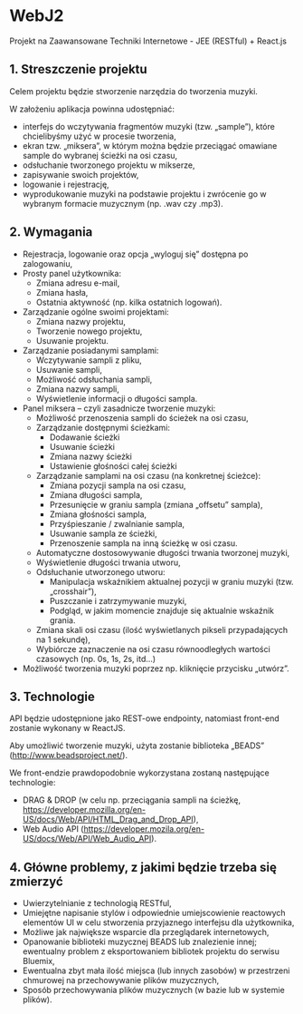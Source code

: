 # WebJ2
Projekt na Zaawansowane Techniki Internetowe - JEE (RESTful) + React.js

## 1. Streszczenie projektu

Celem projektu będzie stworzenie narzędzia do tworzenia muzyki.

W założeniu aplikacja powinna udostępniać:
- interfejs do wczytywania fragmentów muzyki (tzw. „sample”), które chcielibyśmy użyć w procesie tworzenia,
- ekran tzw. „miksera”, w którym można będzie przeciągać omawiane sample do wybranej ścieżki na osi czasu,
- odsłuchanie tworzonego projektu w mikserze,
- zapisywanie swoich projektów,
- logowanie i rejestrację,
- wyprodukowanie muzyki na podstawie projektu i zwrócenie go w wybranym formacie muzycznym (np. .wav czy .mp3).

## 2. Wymagania

- Rejestracja, logowanie oraz opcja „wyloguj się” dostępna po zalogowaniu,
- Prosty panel użytkownika:
  - Zmiana adresu e-mail,
  - Zmiana hasła,
  - Ostatnia aktywność (np. kilka ostatnich logowań).
- Zarządzanie ogólne swoimi projektami:
  - Zmiana nazwy projektu,
  - Tworzenie nowego projektu,
  - Usuwanie projektu.
- Zarządzanie posiadanymi samplami:
  - Wczytywanie sampli z pliku,
  - Usuwanie sampli,
  - Możliwość odsłuchania sampli,
  - Zmiana nazwy sampli,
  - Wyświetlenie informacji o długości sampla.
- Panel miksera – czyli zasadnicze tworzenie muzyki:
  - Możliwość przenoszenia sampli do ścieżek na osi czasu,
  - Zarządzanie dostępnymi ścieżkami:
    - Dodawanie ścieżki
    - Usuwanie ścieżki
    - Zmiana nazwy ścieżki
    - Ustawienie głośności całej ścieżki
  - Zarządzanie samplami na osi czasu (na konkretnej ścieżce):
    - Zmiana pozycji sampla na osi czasu,
    - Zmiana długości sampla,
    - Przesunięcie w graniu sampla (zmiana „offsetu” sampla),
    - Zmiana głośności sampla,
    - Przyśpieszanie / zwalnianie sampla,
    - Usuwanie sampla ze ścieżki,
    - Przenoszenie sampla na inną ścieżkę w osi czasu.
  - Automatyczne dostosowywanie długości trwania tworzonej muzyki,
  - Wyświetlenie długości trwania utworu,
  - Odsłuchanie utworzonego utworu:
    - Manipulacja wskaźnikiem aktualnej pozycji w graniu muzyki (tzw. „crosshair”),
    - Puszczanie i zatrzymywanie muzyki,
    - Podgląd, w jakim momencie znajduje się aktualnie wskaźnik grania.
  - Zmiana skali osi czasu (ilość wyświetlanych pikseli przypadających na 1 sekundę),
  - Wybiórcze zaznaczenie na osi czasu równoodległych wartości czasowych (np. 0s, 1s, 2s, itd...)
- Możliwość tworzenia muzyki poprzez np. kliknięcie przycisku „utwórz”.

## 3. Technologie

API będzie udostępnione jako REST-owe endpointy, natomiast front-end zostanie wykonany w ReactJS.

Aby umożliwić tworzenie muzyki, użyta zostanie biblioteka „BEADS” (http://www.beadsproject.net/).

We front-endzie prawdopodobnie wykorzystana zostaną następujące technologie:
- DRAG & DROP (w celu np. przeciągania sampli na ścieżkę, https://developer.mozilla.org/en-US/docs/Web/API/HTML_Drag_and_Drop_API),
- Web Audio API (https://developer.mozila.org/en-US/docs/Web/API/Web_Audio_API).

## 4. Główne problemy, z jakimi będzie trzeba się zmierzyć

- Uwierzytelnianie z technologią RESTful,
- Umiejętne napisanie stylów i odpowiednie umiejscowienie reactowych elementów UI w celu stworzenia przyjaznego interfejsu dla użytkownika,
- Możliwe jak największe wsparcie dla przeglądarek internetowych,
- Opanowanie biblioteki muzycznej BEADS lub znalezienie innej; ewentualny problem z eksportowaniem bibliotek projektu do serwisu Bluemix,
- Ewentualna zbyt mała ilość miejsca (lub innych zasobów) w przestrzeni chmurowej na przechowywanie plików muzycznych,
- Sposób przechowywania plików muzycznych (w bazie lub w systemie plików).
